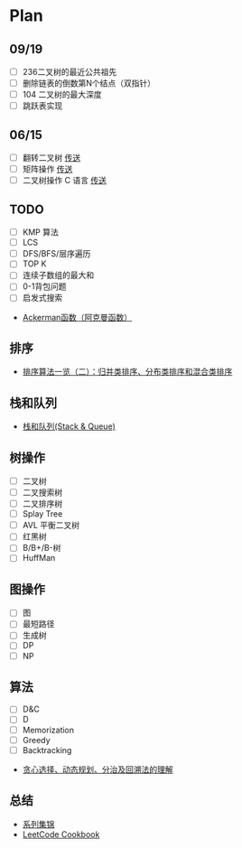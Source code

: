 # Plan

## 09/19

- [ ] 236二叉树的最近公共祖先
- [ ] 删除链表的倒数第N个结点（双指针）
- [ ] 104 二叉树的最大深度
- [ ] 跳跃表实现

## 06/15

- [ ] 翻转二叉树 [传送](https://blog.csdn.net/K346K346/article/details/106419372)
- [ ] 矩阵操作 [传送](https://blog.csdn.net/wzc3614/article/details/129570411)
- [ ] 二叉树操作 C 语言 [传送](https://blog.csdn.net/x__016Meliorem/article/details/53063453)

## TODO

- [ ] KMP 算法
- [ ] LCS
- [ ] DFS/BFS/层序遍历
- [ ] TOP K
- [ ] 连续子数组的最大和
- [ ] 0-1背包问题
- [ ] 启发式搜索

- [Ackerman函数（阿克曼函数）](https://blog.csdn.net/qq_41040550/article/details/106306351)

## 排序

- [排序算法一览（二）：归并类排序、分布类排序和混合类排序](https://blog.csdn.net/RayChase/article/details/84514308)

## 栈和队列

- [栈和队列(Stack & Queue)](https://blog.csdn.net/Real_Fool_/article/details/113852222)

## 树操作

- [ ] 二叉树
- [ ] 二叉搜索树
- [ ] 二叉排序树
- [ ] Splay Tree
- [ ] AVL 平衡二叉树
- [ ] 红黑树
- [ ] B/B+/B-树
- [ ] HuffMan

## 图操作

- [ ] 图
- [ ] 最短路径
- [ ] 生成树
- [ ] DP
- [ ] NP

## 算法

- [ ] D&C
- [ ] D
- [ ] Memorization
- [ ] Greedy
- [ ] Backtracking

- [贪心选择、动态规划、分治及回溯法的理解](https://blog.csdn.net/u012617944/article/details/81675533)

## 总结

- [系列集锦](https://blog.csdn.net/v_JULY_v/article/details/6543438)
- [LeetCode Cookbook](https://books.halfrost.com/leetcode/ChapterTwo/Array/)

